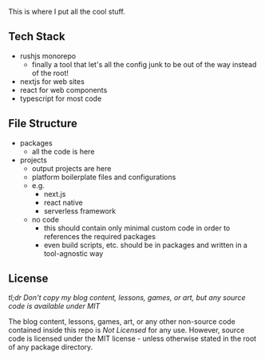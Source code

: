 This is where I put all the cool stuff.

## Tech Stack

- rushjs monorepo
    - finally a tool that let's all the config junk to be out of the way instead of the root!
- nextjs for web sites
- react for web components
- typescript for most code


## File Structure

- packages 
    - all the code is here
- projects 
    - output projects are here 
    - platform boilerplate files and configurations
    - e.g. 
        - next.js
        - react native
        - serverless framework
    - no code
        - this should contain only minimal custom code in order to references the required packages
        - even build scripts, etc. should be in packages and written in a tool-agnostic way

## License

*tl;dr Don't copy my blog content, lessons, games, or art, but any source code is available under MIT*

The blog content, lessons, games, art, or any other non-source code contained inside this repo is *Not Licensed* for any use. However, source code is licensed under the MIT license - unless otherwise stated in the root of any package directory.

